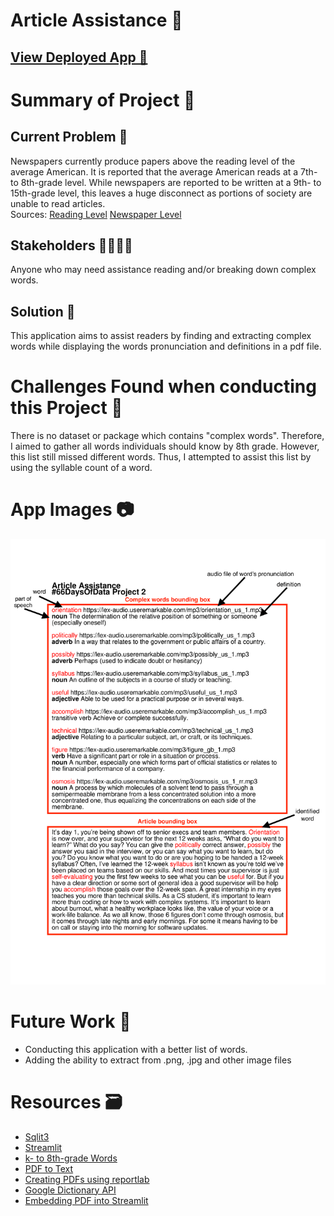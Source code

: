 # Article Assistance 📑
## [View Deployed App 🚀](https://share.streamlit.io/antoneev/66daysofdata/main/articleAssistance/app.py)

# Summary of Project 📖
## Current Problem 🥲

Newspapers currently produce papers above the reading level of the average American. It is reported that the average American reads at a 7th- to 8th-grade level. While newspapers are reported to be written at a 9th- to 15th-grade level, this leaves a huge disconnect as portions of society are unable to read articles. <br> Sources: [Reading Level](https://www.wyliecomm.com/2020/11/whats-the-latest-u-s-literacy-rate/#:~:text=The%20average%20American%20reads%20at%20the%207th%2D%20to%208th%2Dgrade,for%20Disease%20Control%20and%20Prevention) [Newspaper Level](http://www.impact-information.com/impactinfo/newsletter/plwork15.htm)

## Stakeholders  👨‍👩‍👧‍👦

Anyone who may need assistance reading and/or breaking down complex words.

## Solution 🥳

This application aims to assist readers by finding and extracting complex words while displaying the words pronunciation and definitions in a pdf file.

# Challenges Found when conducting this Project 🥲

There is no dataset or package which contains "complex words". Therefore, I aimed to gather all words individuals should know by 8th grade. However, this list still missed different words. Thus, I attempted to assist this list by using the syllable count of a word.

# App Images 📷
![](imgs/example.png?raw=true)

# Future Work 🔮

* Conducting this application with a better list of words.
* Adding the ability to extract from .png, .jpg and other image files

# Resources 🗃️
* [Sqlit3](https://www.sqlite.org/index.html)
* [Streamlit](https://streamlit.io/)
* [k- to 8th-grade Words](https://www.spelling-words-well.com/free-preschool-games.html)
* [PDF to Text](https://pypi.org/project/slate3k/)
* [Creating PDFs using reportlab](http://theautomatic.net/2021/03/25/how-to-create-pdf-files-with-python/)
* [Google Dictionary API](https://dictionaryapi.dev/)
* [Embedding PDF into Streamlit](https://blog.jcharistech.com/2020/11/30/how-to-embed-pdf-in-streamlit-apps/)